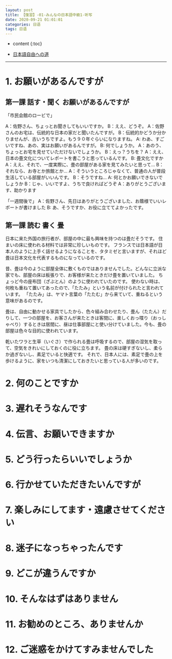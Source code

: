 ```yaml
---
layout: post
title: 【復習】-01-みんなの日本語中級1-听写
date: 2020-09-21 01:01:01
categories: 日语
tags: 日语
---
```

* content
{:toc}

- [日本語自由への道](https://docs.google.com/presentation/d/e/2PACX-1vRf0wPeU-xpP9C1LGDB7bIgJc71JYza8NW7dG6kTXAV2NHvWnqrNGgtbB-j-ghrbaLR5cFd27AY6C0C/pub?start=false&loop=false&delayms=3000)

---

# 1. お願いがあるんですが

## 第一課 話す・聞く お願いがあるんですが

「市民会館のロービで」

A：佐野さん、ちょっとお聞きしてもいいですか。
B：ええ、どうぞ。
A：佐野さんのお宅は、伝統的な日本の家だと聞いたんですが。
B：伝統的かどうか分かりませんが、古いうちですよ。もう９０年ぐらいになりますね。
A: わあ、すごいですね、あの、実はお願いがあるんですが。
B: 何でしょうか。
A：あのう、ちょっとお宅を見せていただけないでしょうか。
B：えっ？うちを？
A：ええ、日本の畳文化についてレポートを書こうと思っているんです。
B: 畳文化ですか
A：ええ、それで、一度実際に、畳の部屋がある家を見てみたいと思って…
B：それなら、お寺とか旅館とか…
A：そういうところじゃなくて、普通の人が普段生活している部屋がいいんです。
B：そうですね…
A: 何とかお願いできないでしょうか
B：じゃ、いいですよ、うちで良ければどうぞ
A：ありがとうございます、助かります

「一週間後で」
A：佐野さん、先日はありがとうございました、お蔭様でいいレポートが書けました
B: あ、そうですか、お役に立ててよかったです。

## 第一課 読む 書く 畳

日本に来た外国の旅行者が、部屋の中に最も興味を持つのは畳だそうです。
住まいの床に使われる材料では非常に珍しいものです。
フランスでは日本語が日本人のように上手く話せるようになることを、タタミゼと言いますが、それほど畳は日本文化を代表するものになっているのです。

昔、畳は今のように部屋全体に敷くものではありませんでした。どんなに立派な家でも、部屋の床は板張りで、お客様が来たときだけ畳を置いていました。
ちょっど今の座布団（ざぶとん）のように使われていたのです。
使わない時は、何枚も重ねて置いてあったので、「たたみ」という名前が付けられたと言われています。
「たたみ」は、ヤマト言葉の「たたむ」から来ていて、重ねるという意味があるのです。

畳は、自由に動かせる家具でしたから、色々組み合わせたり、畳ん（たたん）だりして、一つの部屋を、お客さんが来たときは客間に、楽しくおっ喋り（おっしゃべり）するときは居間に、昼は仕事部屋にと使い分けていました。今も、畳の部屋は色々な目的に使われています。

乾いたワラと生草（いぐさ）で作られる畳は呼吸するので、部屋の湿気を取って、空気をきれいにしておくのに役に立ちます。
畳の床は硬すぎないし、柔らか過ぎないし、素足でいると快適です。
それで、日本人には、素足で畳の上を歩けるように、家をいつも清潔にしておきたいと思っている人が多いのです。


# 2. 何のことですか

# 3. 遅れそうなんです

# 4. 伝言、お願いできますか

# 5. どう行ったらいいでしょうか

# 6. 行かせていただきたいんですが

# 7. 楽しみにしてます・遠慮させてください

# 8. 迷子になっちゃったんです

# 9. どこが違うんですか

# 10. そんなはずはありません

# 11. お勧めのところ、ありませんか

# 12. ご迷惑をかけてすみませんでした